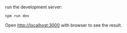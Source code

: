 run the development server:

```bash
npm run dev
```

Open [http://localhost:3000](http://localhost:3000) with browser to see the result.



